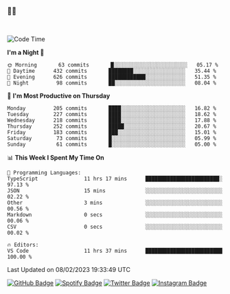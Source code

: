 ### 🤙🍺

<!-- <a href="https://github-readme-stats.vercel.app/api?username=hzak2xx&count_private=true&show_icons=true&theme=dracula">
  <img align="center" src="https://github-readme-stats.vercel.app/api?username=hzak2xx&count_private=true&show_icons=true&theme=dracula" />
</a>
</br> -->
</br>

<!--START_SECTION:waka-->
![Code Time](http://img.shields.io/badge/Code%20Time-2%2C158%20hrs%2026%20mins-blue)

**I'm a Night 🦉** 

```text
🌞 Morning       63 commits       █░░░░░░░░░░░░░░░░░░░░░░░░   05.17 % 
🌆 Daytime      432 commits       ████████░░░░░░░░░░░░░░░░░   35.44 % 
🌃 Evening      626 commits       ████████████░░░░░░░░░░░░░   51.35 % 
🌙 Night         98 commits       ██░░░░░░░░░░░░░░░░░░░░░░░   08.04 % 

```
📅 **I'm Most Productive on Thursday** 

```text
Monday         205 commits       ████░░░░░░░░░░░░░░░░░░░░░   16.82 % 
Tuesday        227 commits       ████░░░░░░░░░░░░░░░░░░░░░   18.62 % 
Wednesday      218 commits       ████░░░░░░░░░░░░░░░░░░░░░   17.88 % 
Thursday       252 commits       █████░░░░░░░░░░░░░░░░░░░░   20.67 % 
Friday         183 commits       ███░░░░░░░░░░░░░░░░░░░░░░   15.01 % 
Saturday        73 commits       █░░░░░░░░░░░░░░░░░░░░░░░░   05.99 % 
Sunday          61 commits       █░░░░░░░░░░░░░░░░░░░░░░░░   05.00 % 

```


📊 **This Week I Spent My Time On** 

```text
💬 Programming Languages: 
TypeScript               11 hrs 17 mins      ████████████████████████░   97.13 % 
JSON                     15 mins             ░░░░░░░░░░░░░░░░░░░░░░░░░   02.22 % 
Other                    3 mins              ░░░░░░░░░░░░░░░░░░░░░░░░░   00.56 % 
Markdown                 0 secs              ░░░░░░░░░░░░░░░░░░░░░░░░░   00.06 % 
CSV                      0 secs              ░░░░░░░░░░░░░░░░░░░░░░░░░   00.02 % 

🔥 Editors: 
VS Code                  11 hrs 37 mins      █████████████████████████   100.00 % 

```


 Last Updated on 08/02/2023 19:33:49 UTC
<!--END_SECTION:waka-->

[![GitHub Badge](https://img.shields.io/badge/GitHub-100000?style=for-the-badge&logo=github&logoColor=white)](https://github.com/hzak2xx)
[![Spotify Badge](https://img.shields.io/badge/Spotify-1ED760?&style=for-the-badge&logo=spotify&logoColor=white)](https://open.spotify.com/user/uf90s6sbbh75a1mt44clkhkvf)
[![Twitter Badge](https://img.shields.io/badge/Twitter-1DA1F2?style=for-the-badge&logo=twitter&logoColor=white)](https://twitter.com/hzak2xx)
[![Instagram Badge](https://img.shields.io/badge/Instagram-E4405F?style=for-the-badge&logo=instagram&logoColor=white)](https://www.instagram.com/hzak2xx/)
